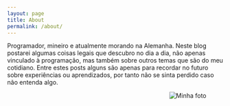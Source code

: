 ```yaml
---
layout: page
title: About
permalink: /about/
---
```


Programador, mineiro e atualmente morando na Alemanha. Neste blog postarei algumas coisas legais que descubro no dia a dia, não apenas vinculado à programação, mas também sobre outros temas que são do meu cotidiano. Entre estes posts alguns são apenas para recordar no futuro sobre experiências ou aprendizados, por tanto não se sinta perdido caso não entenda algo.

<figure>
	<img align="right" alt="Minha foto" src="{{ site.url }}/img/logo.jpg" />
</figure>